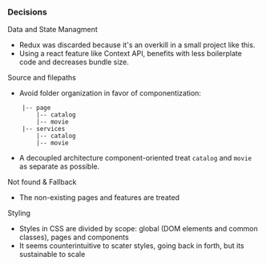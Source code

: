 ### Decisions

Data and State Managment
- Redux was discarded because it's an overkill in a small project like this.
- Using a react feature like Context API, benefits with less boilerplate code and decreases bundle size.

Source and filepaths
- Avoid folder organization in favor of componentization:
```
    |-- page
        |-- catalog
        |-- movie
    |-- services
        |-- catalog
        |-- movie
```

- A decoupled architecture component-oriented treat `catalog` and `movie` as separate as possible.


Not found & Fallback
- The non-existing pages and features are treated

Styling
- Styles in CSS are divided by scope: global (DOM elements and common classes), pages and components
- It seems counterintuitive to scater styles, going back in forth, but its sustainable to scale
